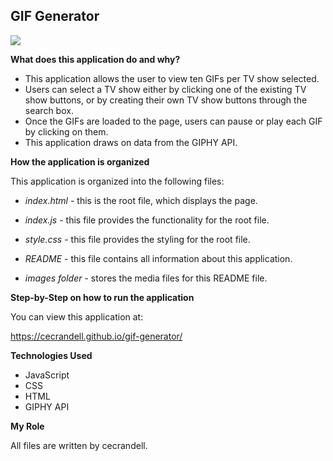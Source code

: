 ## GIF Generator

![](assets/images/GIF.gif)

**What does this application do and why?**

* This application allows the user to view ten GIFs per TV show selected.
* Users can select a TV show either by clicking one of the existing TV show buttons, or by creating their own TV show buttons through the search box.
* Once the GIFs are loaded to the page, users can pause or play each GIF by clicking on them.
* This application draws on data from the GIPHY API.

**How the application is organized**

This application is organized into the following files: 

* *index.html* - this is the root file, which displays the page.

* *index.js* - this file provides the functionality for the root file.

* *style.css* - this file provides the styling for the root file. 

* *README* - this file contains all information about this application.

* *images folder* - stores the media files for this README file.

**Step-by-Step on how to run the application**

You can view this application at: 

<a href="https://cecrandell.github.io/gif-generator/" target="_blank">https://cecrandell.github.io/gif-generator/</a>


**Technologies Used** 

* JavaScript
* CSS
* HTML
* GIPHY API

**My Role**

All files are written by cecrandell.